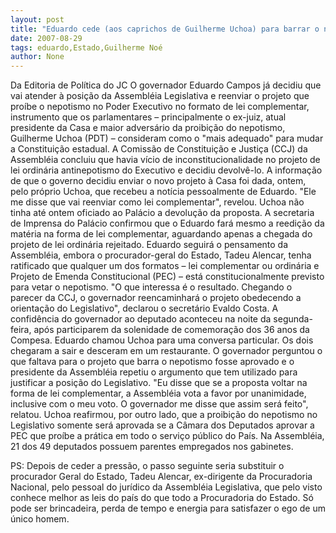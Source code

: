 ```yaml
---
layout: post
title: "Eduardo cede (aos caprichos de Guilherme Uchoa) para barrar o nepotismo no Estado"
date: 2007-08-29
tags: eduardo,Estado,Guilherme Noé
author: None
---
```

Da Editoria de Pol&iacute;tica do JC
O governador Eduardo Campos j&aacute; decidiu que vai atender &agrave; posi&ccedil;&atilde;o da Assembl&eacute;ia Legislativa e reenviar o projeto que pro&iacute;be o nepotismo no Poder Executivo no formato de lei complementar, instrumento que os parlamentares &ndash; principalmente o ex-juiz, atual presidente da Casa e maior advers&aacute;rio da proibi&ccedil;&atilde;o do nepotismo, Guilherme Uchoa (PDT) &ndash; consideram como o &quot;mais adequado&quot; para mudar a Constitui&ccedil;&atilde;o estadual. A Comiss&atilde;o de Constitui&ccedil;&atilde;o e Justi&ccedil;a (CCJ) da Assembl&eacute;ia concluiu que havia v&iacute;cio de inconstitucionalidade no projeto de lei ordin&aacute;ria antinepotismo do Executivo e decidiu devolv&ecirc;-lo. A informa&ccedil;&atilde;o de que o governo decidiu enviar o novo projeto &agrave; Casa foi dada, ontem, pelo pr&oacute;prio Uchoa, que recebeu a not&iacute;cia pessoalmente de Eduardo. &quot;Ele me disse que vai reenviar como lei complementar&quot;, revelou. 
Uchoa n&atilde;o tinha at&eacute; ontem oficiado ao Pal&aacute;cio a devolu&ccedil;&atilde;o da proposta. A secretaria de Imprensa do Pal&aacute;cio confirmou que o Eduardo far&aacute; mesmo a reedi&ccedil;&atilde;o da mat&eacute;ria na forma de lei complementar, aguardando apenas a chegada do projeto de lei ordin&aacute;ria rejeitado. Eduardo seguir&aacute; o pensamento da Assembl&eacute;ia, embora o procurador-geral do Estado, Tadeu Alencar, tenha ratificado que qualquer um dos formatos &ndash; lei complementar ou ordin&aacute;ria e Projeto de Emenda Constitucional (PEC) &ndash; est&aacute; constitucionalmente previsto para vetar o nepotismo. &quot;O que interessa &eacute; o resultado. Chegando o parecer da CCJ, o governador reencaminhar&aacute; o projeto obedecendo a orienta&ccedil;&atilde;o do Legislativo&quot;, declarou o secret&aacute;rio Evaldo Costa. 
A confid&ecirc;ncia do governador ao deputado aconteceu na noite da segunda-feira, ap&oacute;s participarem da solenidade de comemora&ccedil;&atilde;o dos 36 anos da Compesa. Eduardo chamou Uchoa para uma conversa particular. Os dois chegaram a sair e desceram em um restaurante. O governador perguntou o que faltava para o projeto que barra o nepotismo fosse aprovado e o presidente da Assembl&eacute;ia repetiu o argumento que tem utilizado para justificar a posi&ccedil;&atilde;o do Legislativo. &quot;Eu disse que se a proposta voltar na forma de lei complementar, a Assembl&eacute;ia vota a favor por unanimidade, inclusive com o meu voto. O governador me disse que assim ser&aacute; feito&quot;, relatou. 
Uchoa reafirmou, por outro lado, que a proibi&ccedil;&atilde;o do nepotismo no Legislativo somente ser&aacute; aprovada se a C&acirc;mara dos Deputados aprovar a PEC que pro&iacute;be a pr&aacute;tica em todo o servi&ccedil;o p&uacute;blico do Pa&iacute;s. Na Assembl&eacute;ia, 21 dos 49 deputados possuem parentes empregados nos gabinetes. 

PS: Depois de ceder a press&atilde;o, o passo seguinte seria substituir o procurador Geral do Estado, Tadeu Alencar, ex-dirigente da Procuradoria Nacional, pelo pessoal do jur&iacute;dico da Assembl&eacute;ia Legislativa, que pelo visto conhece melhor as leis do pa&iacute;s do que todo a Procuradoria do Estado. S&oacute; pode ser brincadeira, perda de tempo e energia para satisfazer o ego de um &uacute;nico homem.
&nbsp;
 